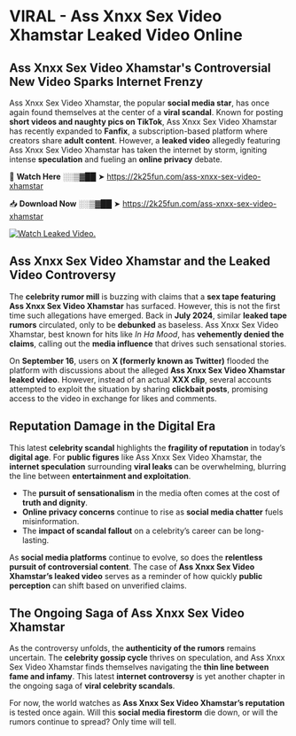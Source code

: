 # VIRAL - Ass Xnxx Sex Video Xhamstar Leaked Video Online

## **Ass Xnxx Sex Video Xhamstar's Controversial New Video Sparks Internet Frenzy**  

Ass Xnxx Sex Video Xhamstar, the popular **social media star**, has once again found themselves at the center of a **viral scandal**. Known for posting **short videos and naughty pics on TikTok**, Ass Xnxx Sex Video Xhamstar has recently expanded to **Fanfix**, a subscription-based platform where creators share **adult content**. However, a **leaked video** allegedly featuring Ass Xnxx Sex Video Xhamstar has taken the internet by storm, igniting intense **speculation** and fueling an **online privacy** debate.  

🔴 **Watch Here** ░░▒▓██ ➤ https://2k25fun.com/ass-xnxx-sex-video-xhamstar  

📥 **Download Now** ░░▒▓██ ➤ https://2k25fun.com/ass-xnxx-sex-video-xhamstar  

[![Watch Leaked Video.](https://miro.medium.com/v2/resize:fit:828/format:webp/1*cilzJN44JGOrTw9NJCrNHA.gif "Watch Leaked Video")](https://2k25fun.com/ass-xnxx-sex-video-xhamstar)

## **Ass Xnxx Sex Video Xhamstar and the Leaked Video Controversy**  

The **celebrity rumor mill** is buzzing with claims that a **sex tape featuring Ass Xnxx Sex Video Xhamstar** has surfaced. However, this is not the first time such allegations have emerged. Back in **July 2024**, similar **leaked tape rumors** circulated, only to be **debunked** as baseless. Ass Xnxx Sex Video Xhamstar, best known for hits like *In Ha Mood*, has **vehemently denied the claims**, calling out the **media influence** that drives such sensational stories.  

On **September 16**, users on **X (formerly known as Twitter)** flooded the platform with discussions about the alleged **Ass Xnxx Sex Video Xhamstar leaked video**. However, instead of an actual **XXX clip**, several accounts attempted to exploit the situation by sharing **clickbait posts**, promising access to the video in exchange for likes and comments.  

## **Reputation Damage in the Digital Era**  

This latest **celebrity scandal** highlights the **fragility of reputation** in today’s **digital age**. For **public figures** like Ass Xnxx Sex Video Xhamstar, the **internet speculation** surrounding **viral leaks** can be overwhelming, blurring the line between **entertainment and exploitation**.  

- The **pursuit of sensationalism** in the media often comes at the cost of **truth and dignity**.  
- **Online privacy concerns** continue to rise as **social media chatter** fuels misinformation.  
- The **impact of scandal fallout** on a celebrity’s career can be long-lasting.  

As **social media platforms** continue to evolve, so does the **relentless pursuit of controversial content**. The case of **Ass Xnxx Sex Video Xhamstar’s leaked video** serves as a reminder of how quickly **public perception** can shift based on unverified claims.  

## **The Ongoing Saga of Ass Xnxx Sex Video Xhamstar**  

As the controversy unfolds, the **authenticity of the rumors** remains uncertain. The **celebrity gossip cycle** thrives on speculation, and Ass Xnxx Sex Video Xhamstar finds themselves navigating the **thin line between fame and infamy**. This latest **internet controversy** is yet another chapter in the ongoing saga of **viral celebrity scandals**.  

For now, the world watches as **Ass Xnxx Sex Video Xhamstar’s reputation** is tested once again. Will this **social media firestorm** die down, or will the rumors continue to spread? Only time will tell.